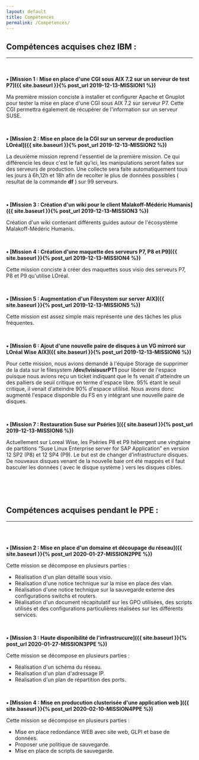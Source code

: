 ```yaml
---
layout: default
title: Compétences
permalink: /Compétences/
---
```


<h2>Compétences acquises chez IBM :</h2>
<hr />

<br/>
<br/>
<span><strong>▪ [Mission 1 : Mise en place d'une CGI sous AIX 7.2 sur un serveur de test P7]({{ site.baseurl }}{% post_url 2019-12-13-MISSION1 %})</strong></span>

Ma première mission conciste à installer et configurer Apache et Gnuplot pour tester la mise en place d'une CGI sous AIX 7.2 sur serveur P7. Cette CGI permettra également de récupérer de l'information sur un serveur SUSE.

&nbsp;


<span><strong>▪ [Mission 2 : Mise en place de la CGI sur un serveur de production LOréal]({{ site.baseurl }}{% post_url 2019-12-13-MISSION2 %})</strong></span>

La deuxième mission reprend l'essentiel de la première mission. Ce qui différencie les deux c'est le fait qu'ici, les manipulations seront faites sur des serveurs de production. Une collecte sera faite automatiquement tous les jours à 6h,12h et 18h afin de recolter le plus de données possibles ( resultat de la commande __df__ ) sur 99 serveurs. 

&nbsp;


<span><strong>▪ [Mission 3 : Création d'un wiki pour le client Malakoff-Médéric Humanis]({{ site.baseurl }}{% post_url 2019-12-13-MISSION3 %})</strong></span>

Création d'un wiki contenant différents guides autour de l'écosystème Malakoff-Médéric Humanis.


&nbsp;


<span><strong>▪ [Mission 4 : Création d'une maquette des serveurs P7, P8 et P9]({{ site.baseurl }}{% post_url 2019-12-13-MISSION4 %})</strong></span>

Cette mission conciste à créer des maquettes sous visio des serveurs P7, P8 et P9 qu'utilise LOréal.


&nbsp;


<span><strong>▪ [Mission 5 : Augmentation d'un Filesystem sur server AIX]({{ site.baseurl }}{% post_url 2019-12-13-MISSION5 %})</strong></span>



Cette mission est assez simple mais représente une des tâches les plus fréquentes. 


&nbsp;


<span><strong>▪ [Mission 6 : Ajout d'une nouvelle paire de disques à un VG mirroré sur LOréal Wise AIX]({{ site.baseurl }}{% post_url 2019-12-13-MISSION6 %})</strong></span>

Pour cette mission, nous avions demandé à l'équipe Storage de supprimer de la data sur le filesystem __/dev/lvisisusrPT1__ pour libérer de l'espace puisque nous avions reçu un ticket indiquant que le fs venait d'atteindre un des palliers de seuil critique en terme d'espace libre. 95% étant le seuil critique, il venait d'atteindre 90% d'espace utililsé. Nous avons donc augmenté l'espace disponible du FS en y intégrant une nouvelle paire de disques.



&nbsp;


<span><strong>▪ [Mission 7 : Restauration Suse sur Pséries ]({{ site.baseurl }}{% post_url 2019-12-13-MISSION6 %})</strong></span>

Actuellement sur Loreal Wise, les Pséries P8 et P9 hébergent une vingtaine de partitions “Suse Linux Enterprise server for SAP Application” en version 12 SP2 (P8) et 12 SP4 (P9).
Le but est de changer d’infrastructure disques. De nouveaux disques venant de la nouvelle baie ont été mappés et il faut basculer les données ( avec le disque système ) vers les disques cibles.


<br/>
<br/>
<br/>
<h2>Compétences acquises pendant le PPE :</h2>
<hr />

<br />
<br />

<span><strong>▪ [Mission 2 : Mise en place d'un domaine et découpage du réseau]({{ site.baseurl }}{% post_url 2020-01-27-MISSION2PPE %})</strong></span>

Cette mission se décompose en plusieurs parties : 

- Réalisation d'un plan détaillé sous visio.
- Réalisation d'une notice technique sur la mise en place des vlan.
- Réalisation d'une notice technique sur la sauvegarde externe des configurations switchs et routers.
- Réalisation d'un document récapitulatif sur les GPO utilisées, des scripts utilisés et des configurations particulières réalisées sur les différents services.


&nbsp;


<span><strong>▪ [Mission 3 : Haute disponibilité de l'infrastrucure]({{ site.baseurl }}{% post_url 2020-01-27-MISSION3PPE %})</strong></span>

Cette mission se décompose en plusieurs parties : 

- Réalisation d'un schéma du réseau.
- Réalisation d'un plan d'adressage IP.
- Réalisation d'un plan de répartition des ports.



&nbsp;


<span><strong>▪ [Mission 4 : Mise en producution clusterisée d'une application web ]({{ site.baseurl }}{% post_url 2020-02-10-MISSION4PPE %})</strong></span>


Cette mission se décompose en plusieurs parties : 

- Mise en place redondance WEB avec site web, GLPI et base de données.
- Proposer une politique de sauvegarde.
- Mise en place de scripts de sauvegarde.
